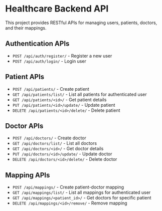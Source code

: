 # Healthcare Backend API

This project provides RESTful APIs for managing users, patients, doctors, and their mappings.

## Authentication APIs

- `POST /api/auth/register/` - Register a new user
- `POST /api/auth/login/` - Login user

## Patient APIs

- `POST /api/patients/` - Create patient
- `GET /api/patients/list/` - List all patients for authenticated user
- `GET /api/patients/<id>/` - Get patient details
- `PUT /api/patients/<id>/update/` - Update patient
- `DELETE /api/patients/<id>/delete/` - Delete patient

## Doctor APIs

- `POST /api/doctors/` - Create doctor
- `GET /api/doctors/list/` - List all doctors
- `GET /api/doctors/<id>/` - Get doctor details
- `PUT /api/doctors/<id>/update/` - Update doctor
- `DELETE /api/doctors/<id>/delete/` - Delete doctor

## Mapping APIs

- `POST /api/mappings/` - Create patient-doctor mapping
- `GET /api/mappings/list/` - List all mappings for authenticated user
- `GET /api/mappings/<patient_id>/` - Get doctors for specific patient
- `DELETE /api/mappings/<id>/remove/` - Remove mapping